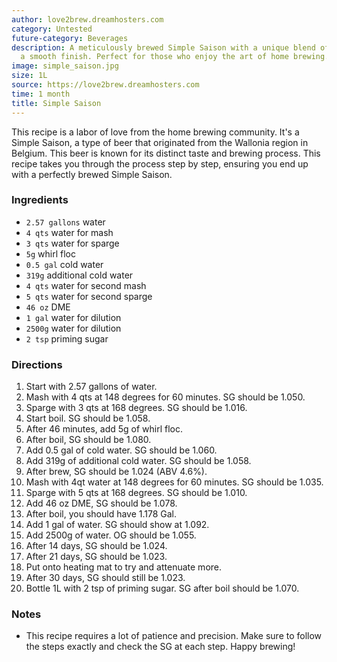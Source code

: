 ```yaml
---
author: love2brew.dreamhosters.com
category: Untested
future-category: Beverages
description: A meticulously brewed Simple Saison with a unique blend of flavors and
  a smooth finish. Perfect for those who enjoy the art of home brewing.
image: simple_saison.jpg
size: 1L
source: https://love2brew.dreamhosters.com
time: 1 month
title: Simple Saison
---
```

This recipe is a labor of love from the home brewing community. It's a Simple Saison, a type of beer that originated from the Wallonia region in Belgium. This beer is known for its distinct taste and brewing process. This recipe takes you through the process step by step, ensuring you end up with a perfectly brewed Simple Saison.

### Ingredients

* `2.57 gallons` water
* `4 qts` water for mash
* `3 qts` water for sparge
* `5g` whirl floc
* `0.5 gal` cold water
* `319g` additional cold water
* `4 qts` water for second mash
* `5 qts` water for second sparge
* `46 oz` DME
* `1 gal` water for dilution
* `2500g` water for dilution
* `2 tsp` priming sugar

### Directions

1. Start with 2.57 gallons of water.
2. Mash with 4 qts at 148 degrees for 60 minutes. SG should be 1.050.
3. Sparge with 3 qts at 168 degrees. SG should be 1.016.
4. Start boil. SG should be 1.058.
5. After 46 minutes, add 5g of whirl floc.
6. After boil, SG should be 1.080.
7. Add 0.5 gal of cold water. SG should be 1.060.
8. Add 319g of additional cold water. SG should be 1.058.
9. After brew, SG should be 1.024 (ABV 4.6%).
10. Mash with 4qt water at 148 degrees for 60 minutes. SG should be 1.035.
11. Sparge with 5 qts at 168 degrees. SG should be 1.010.
12. Add 46 oz DME, SG should be 1.078.
13. After boil, you should have 1.178 Gal.
14. Add 1 gal of water. SG should show at 1.092.
15. Add 2500g of water. OG should be 1.055.
16. After 14 days, SG should be 1.024.
17. After 21 days, SG should be 1.023.
18. Put onto heating mat to try and attenuate more.
19. After 30 days, SG should still be 1.023.
20. Bottle 1L with 2 tsp of priming sugar. SG after boil should be 1.070.

### Notes

- This recipe requires a lot of patience and precision. Make sure to follow the steps exactly and check the SG at each step. Happy brewing!